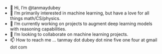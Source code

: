 - 👋 Hi, I’m @tanmaydubey
- 👀 I’m primarily interested in machine learning, but have a love for all things math/CS/physics.
- 🌱 I’m currently working on projects to augment deep learning models with reasoning capabilities.
- 💞️ I’m looking to collaborate on machine learning projects.
- 📫 How to reach me ... tanmay dot dubey dot nine five one four at gmail dot com

<!---
tanmaydubey/tanmaydubey is a ✨ special ✨ repository because its `README.md` (this file) appears on your GitHub profile.
You can click the Preview link to take a look at your changes.
--->
